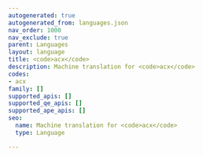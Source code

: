 ```yaml
---
autogenerated: true
autogenerated_from: languages.json
nav_order: 1000
nav_exclude: true
parent: Languages
layout: language
title: <code>acx</code>
description: Machine translation for <code>acx</code>
codes:
- acx
family: []
supported_apis: []
supported_qe_apis: []
supported_ape_apis: []
seo:
  name: Machine translation for <code>acx</code>
  type: Language

---
```


